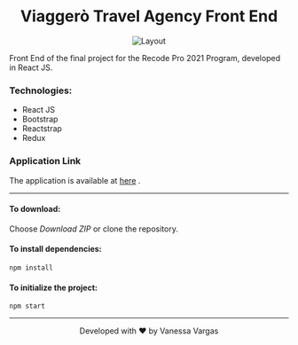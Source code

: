 <div align="center">
  
# Viaggerò Travel Agency Front End

![Layout](https://github.com/vanessavargas/reactjs-travel-agency-/blob/master/src/_assets/img/preview.png)

</div>

Front End of the final project for the Recode Pro 2021 Program, developed in React JS.

### Technologies:
- React JS
- Bootstrap
- Reactstrap
- Redux

### Application Link
The application is available at [here](https://viaggero.vercel.app/) .

<!--
### Back End
During the course, three APIs were developed to be consumed by the Front End. They can be found at the links below, according to the language:
- Java (with JDBC):
- Spring Boot:https://github.com/VanessaVargas/api-spring-recode2021
- C#:
-->

<hr>

#### To download:
Choose *Download ZIP* or clone the repository.

#### To install dependencies:
`npm install`

#### To initialize the project:
`npm start`

<hr>
<div align="center">
  
Developed with ❤️ by Vanessa Vargas

</div>
